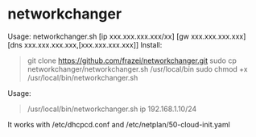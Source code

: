 # networkchanger

Usage: networkchanger.sh [ip xxx.xxx.xxx.xxx/xx] [gw xxx.xxx.xxx.xxx] [dns xxx.xxx.xxx.xxx,[xxx.xxx.xxx.xxx]]
Install:
> git clone https://github.com/frazei/networkchanger.git
> sudo cp networkchanger/networkchanger.sh /usr/local/bin
> sudo chmod +x /usr/local/bin/networkchanger.sh

Usage:
> /usr/local/bin/networkchanger.sh ip 192.168.1.10/24

It works with /etc/dhcpcd.conf and /etc/netplan/50-cloud-init.yaml
